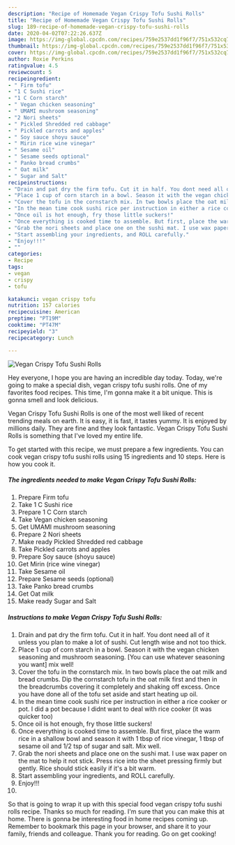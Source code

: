 ```yaml
---
description: "Recipe of Homemade Vegan Crispy Tofu Sushi Rolls"
title: "Recipe of Homemade Vegan Crispy Tofu Sushi Rolls"
slug: 189-recipe-of-homemade-vegan-crispy-tofu-sushi-rolls
date: 2020-04-02T07:22:26.637Z
image: https://img-global.cpcdn.com/recipes/759e2537dd1f96f7/751x532cq70/vegan-crispy-tofu-sushi-rolls-recipe-main-photo.jpg
thumbnail: https://img-global.cpcdn.com/recipes/759e2537dd1f96f7/751x532cq70/vegan-crispy-tofu-sushi-rolls-recipe-main-photo.jpg
cover: https://img-global.cpcdn.com/recipes/759e2537dd1f96f7/751x532cq70/vegan-crispy-tofu-sushi-rolls-recipe-main-photo.jpg
author: Roxie Perkins
ratingvalue: 4.5
reviewcount: 5
recipeingredient:
- " Firm tofu"
- "1 C Sushi rice"
- "1 C Corn starch"
- " Vegan chicken seasoning"
- " UMAMI mushroom seasoning"
- "2 Nori sheets"
- " Pickled Shredded red cabbage"
- " Pickled carrots and apples"
- " Soy sauce shoyu sauce"
- " Mirin rice wine vinegar"
- " Sesame oil"
- " Sesame seeds optional"
- " Panko bread crumbs"
- " Oat milk"
- " Sugar and Salt"
recipeinstructions:
- "Drain and pat dry the firm tofu. Cut it in half. You dont need all of it unless you plan to make a lot of sushi. Cut length wise and not too thick."
- "Place 1 cup of corn starch in a bowl. Season it with the vegan chicken seasoning and mushroom seasoning. [You can use whatever seasoning you want] mix well!"
- "Cover the tofu in the cornstarch mix. In two bowls place the oat milk and bread crumbs. Dip the cornstarch tofu in the oat milk first and then in the breadcrumbs covering it completely and shaking off excess. Once you have done all of the tofu set aside and start heating up oil."
- "In the mean time cook sushi rice per instruction in either a rice cooker or pot. I did a pot because I didnt want to deal with rice cooker (it was quicker too)"
- "Once oil is hot enough, fry those little suckers!"
- "Once everything is cooked time to assemble. But first, place the warm rice in a shallow bowl and season it with 1 tbsp of rice vinegar, 1 tbsp of sesame oil and 1/2 tsp of sugar and salt. Mix well."
- "Grab the nori sheets and place one on the sushi mat. I use wax paper on the mat to help it not stick. Press rice into the sheet pressing firmly but gently. Rice should stick easily if it&#39;s a bit warm."
- "Start assembling your ingredients, and ROLL carefully."
- "Enjoy!!!"
- ""
categories:
- Recipe
tags:
- vegan
- crispy
- tofu

katakunci: vegan crispy tofu 
nutrition: 157 calories
recipecuisine: American
preptime: "PT19M"
cooktime: "PT47M"
recipeyield: "3"
recipecategory: Lunch

---
```



![Vegan Crispy Tofu Sushi Rolls](https://img-global.cpcdn.com/recipes/759e2537dd1f96f7/751x532cq70/vegan-crispy-tofu-sushi-rolls-recipe-main-photo.jpg)

Hey everyone, I hope you are having an incredible day today. Today, we're going to make a special dish, vegan crispy tofu sushi rolls. One of my favorites food recipes. This time, I'm gonna make it a bit unique. This is gonna smell and look delicious.



Vegan Crispy Tofu Sushi Rolls is one of the most well liked of recent trending meals on earth. It is easy, it is fast, it tastes yummy. It is enjoyed by millions daily. They are fine and they look fantastic. Vegan Crispy Tofu Sushi Rolls is something that I've loved my entire life.


To get started with this recipe, we must prepare a few ingredients. You can cook vegan crispy tofu sushi rolls using 15 ingredients and 10 steps. Here is how you cook it.

##### The ingredients needed to make Vegan Crispy Tofu Sushi Rolls:

1. Prepare  Firm tofu
1. Take 1 C Sushi rice
1. Prepare 1 C Corn starch
1. Take  Vegan chicken seasoning
1. Get  UMAMI mushroom seasoning
1. Prepare 2 Nori sheets
1. Make ready  Pickled Shredded red cabbage
1. Take  Pickled carrots and apples
1. Prepare  Soy sauce (shoyu sauce)
1. Get  Mirin (rice wine vinegar)
1. Take  Sesame oil
1. Prepare  Sesame seeds (optional)
1. Take  Panko bread crumbs
1. Get  Oat milk
1. Make ready  Sugar and Salt




##### Instructions to make Vegan Crispy Tofu Sushi Rolls:

1. Drain and pat dry the firm tofu. Cut it in half. You dont need all of it unless you plan to make a lot of sushi. Cut length wise and not too thick.
1. Place 1 cup of corn starch in a bowl. Season it with the vegan chicken seasoning and mushroom seasoning. [You can use whatever seasoning you want] mix well!
1. Cover the tofu in the cornstarch mix. In two bowls place the oat milk and bread crumbs. Dip the cornstarch tofu in the oat milk first and then in the breadcrumbs covering it completely and shaking off excess. Once you have done all of the tofu set aside and start heating up oil.
1. In the mean time cook sushi rice per instruction in either a rice cooker or pot. I did a pot because I didnt want to deal with rice cooker (it was quicker too)
1. Once oil is hot enough, fry those little suckers!
1. Once everything is cooked time to assemble. But first, place the warm rice in a shallow bowl and season it with 1 tbsp of rice vinegar, 1 tbsp of sesame oil and 1/2 tsp of sugar and salt. Mix well.
1. Grab the nori sheets and place one on the sushi mat. I use wax paper on the mat to help it not stick. Press rice into the sheet pressing firmly but gently. Rice should stick easily if it&#39;s a bit warm.
1. Start assembling your ingredients, and ROLL carefully.
1. Enjoy!!!
1. 




So that is going to wrap it up with this special food vegan crispy tofu sushi rolls recipe. Thanks so much for reading. I'm sure that you can make this at home. There is gonna be interesting food in home recipes coming up. Remember to bookmark this page in your browser, and share it to your family, friends and colleague. Thank you for reading. Go on get cooking!
